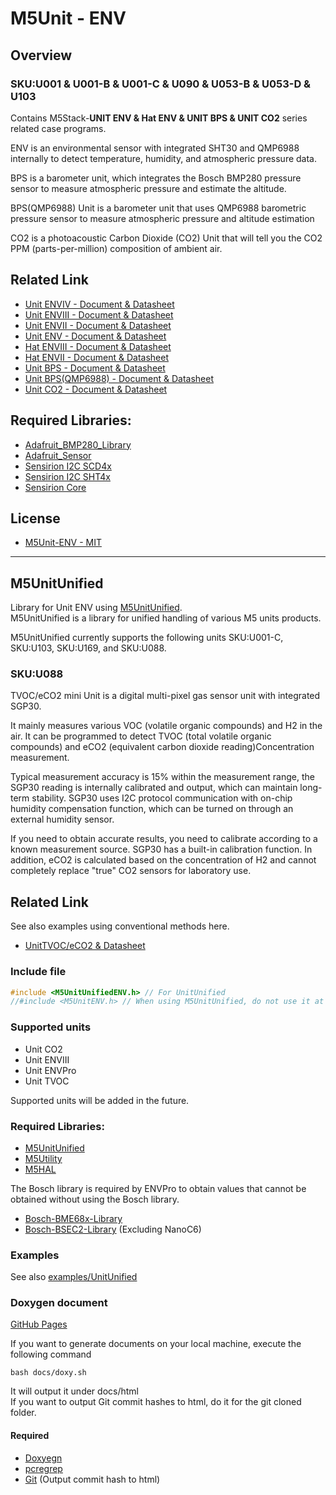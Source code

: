 # M5Unit - ENV

## Overview

### SKU:U001 & U001-B & U001-C & U090 & U053-B & U053-D & U103

Contains M5Stack-**UNIT ENV & Hat ENV & UNIT BPS & UNIT CO2** series related case programs.

ENV is an environmental sensor with integrated SHT30 and QMP6988 internally to detect temperature, humidity, and atmospheric pressure data.

BPS is a barometer unit, which integrates the Bosch BMP280 pressure sensor to measure atmospheric pressure and estimate the altitude.

BPS(QMP6988) Unit is a barometer unit that uses QMP6988 barometric pressure sensor to measure atmospheric pressure and altitude estimation

CO2 is a photoacoustic Carbon Dioxide (CO2) Unit that will tell you the CO2 PPM (parts-per-million) composition of ambient air.

## Related Link

- [Unit ENVIV - Document & Datasheet](https://docs.m5stack.com/en/unit/ENV%E2%85%A3%20Unit)
- [Unit ENVIII - Document & Datasheet](https://docs.m5stack.com/en/unit/envIII)
- [Unit ENVII - Document & Datasheet](https://docs.m5stack.com/en/unit/envII)
- [Unit ENV - Document & Datasheet](https://docs.m5stack.com/en/unit/env)
- [Hat ENVIII - Document & Datasheet](https://docs.m5stack.com/en/hat/hat_envIII)
- [Hat ENVII - Document & Datasheet](https://docs.m5stack.com/en/hat/hat_envII)
- [Unit BPS - Document & Datasheet](https://docs.m5stack.com/en/unit/bps)
- [Unit BPS(QMP6988) - Document & Datasheet](https://docs.m5stack.com/en/unit/BPS(QMP6988))
- [Unit CO2 - Document & Datasheet](https://docs.m5stack.com/en/unit/co2)

## Required Libraries:

- [Adafruit_BMP280_Library](https://github.com/adafruit/Adafruit_BMP280_Library)
- [Adafruit_Sensor](https://github.com/adafruit/Adafruit_Sensor)
- [Sensirion I2C SCD4x](https://github.com/Sensirion/arduino-i2c-scd4x)
- [Sensirion I2C SHT4x](https://github.com/Sensirion/arduino-i2c-sht4x)
- [Sensirion Core](https://github.com/Sensirion/arduino-core)

## License

- [M5Unit-ENV - MIT](LICENSE)

---

## M5UnitUnified
Library for Unit ENV using [M5UnitUnified](https://github.com/m5stack/M5UnitUnified).  
M5UnitUnified is a library for unified handling of various M5 units products.

M5UnitUnified currently supports the following units SKU:U001-C, SKU:U103, SKU:U169, and SKU:U088.

### SKU:U088

TVOC/eCO2 mini Unit is a digital multi-pixel gas sensor unit with integrated SGP30.

It mainly measures various VOC (volatile organic compounds) and H2 in the air. It can be programmed to detect TVOC (total volatile organic compounds) and eCO2 (equivalent carbon dioxide reading)Concentration measurement.

Typical measurement accuracy is 15% within the measurement range, the SGP30 reading is internally calibrated and output, which can maintain long-term stability. SGP30 uses I2C protocol communication with on-chip humidity compensation function, which can be turned on through an external humidity sensor.

If you need to obtain accurate results, you need to calibrate according to a known measurement source. SGP30 has a built-in calibration function. In addition, eCO2 is calculated based on the concentration of H2 and cannot completely replace "true" CO2 sensors for laboratory use.

## Related Link
See also examples using conventional methods here.

- [UnitTVOC/eCO2 & Datasheet](https://docs.m5stack.com/en/unit/tvoc)


### Include file
```cpp
#include <M5UnitUnifiedENV.h> // For UnitUnified
//#include <M5UnitENV.h> // When using M5UnitUnified, do not use it at the same time as conventional libraries
```
### Supported units 
- Unit CO2
- Unit ENVIII
- Unit ENVPro
- Unit TVOC

Supported units will be added in the future.

### Required Libraries:
- [M5UnitUnified](https://github.com/m5stack/M5UnitUnified)
- [M5Utility](https://github.com/m5stack/M5Utility)
- [M5HAL](https://github.com/m5stack/M5HAL)

The Bosch library is required by ENVPro to obtain values that cannot be obtained without using the Bosch library.
- [Bosch-BME68x-Library](https://github.com/boschsensortec/Bosch-BME68x-Library)
- [Bosch-BSEC2-Library](https://github.com/boschsensortec/Bosch-BSEC2-Library) (Excluding NanoC6)

### Examples
See also [examples/UnitUnified](examples/UnitUnified)

### Doxygen document
[GitHub Pages](https://m5stack.github.io/M5Unit-ENV/)

If you want to generate documents on your local machine, execute the following command

```
bash docs/doxy.sh
```

It will output it under docs/html  
If you want to output Git commit hashes to html, do it for the git cloned folder.

#### Required
- [Doxyegn](https://www.doxygen.nl/)
- [pcregrep](https://formulae.brew.sh/formula/pcre2)
- [Git](https://git-scm.com/) (Output commit hash to html)
